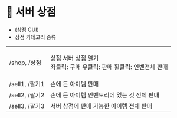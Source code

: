 # 🏪 서버 상점

* (상점 GUI)
* 상점 카테고리 종류

|               |                                                    |
| ------------- | -------------------------------------------------- |
| /shop, /상점    | <p>상점 서버 상점 열기<br>좌클릭: 구매 우클릭: 판매 휠클릭: 인벤전체 판매</p> |
| /sell1, /팔기1  | 손에 든 아이템 판매                                        |
|  /sell2, /팔기2 | 손에 든 아이템 인벤토리에 있는 것 전체 판매                          |
| /sell3, /팔기3  | 서버 상점에 판매 가능한 아이템 전체 판매                            |
